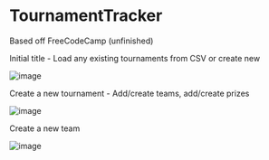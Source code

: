 # TournamentTracker

Based off FreeCodeCamp (unfinished)

Initial title - Load any existing tournaments from CSV or create new

![image](https://user-images.githubusercontent.com/56932287/228416364-30e208b5-52b5-4294-9825-314c892edd96.png)

Create a new tournament - Add/create teams, add/create prizes

![image](https://user-images.githubusercontent.com/56932287/228416631-b63754cf-3556-4776-91cb-44430009e0fe.png)

Create a new team

![image](https://user-images.githubusercontent.com/56932287/228416701-27468960-9ae7-4469-bc11-40d1b10ee2f1.png)
